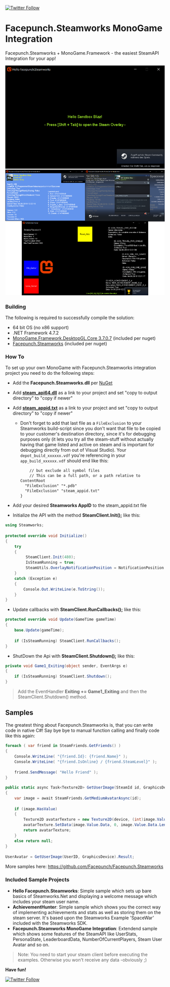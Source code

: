 [![Twitter Follow](https://img.shields.io/twitter/follow/SandboxBlizz.svg?style=flat-square&label=Follow&logo=twitter)](https://twitter.com/SandboxBlizz)

# Facepunch.Steamworks MonoGame Integration
Facepunch.Steamworks + MonoGame.Framework - the easiest SteamAPI Integration for your app!

![Hello Facepunch.Steamworks](Documentation/Hello_FacepunchSteamworks_00.png)
![Hello Facepunch.Steamworks](Documentation/Hello_FacepunchSteamworks_01.png)

### Building

The following is required to successfully compile the solution:

- 64 bit OS (no x86 support)
- .NET Framework 4.7.2
- [MonoGame.Framework.DesktopGL.Core 3.7.0.7](https://www.nuget.org/packages/MonoGame.Framework.DesktopGL.Core/) (included per nuget)
- [Facepunch.Steamworks](https://github.com/Facepunch/Facepunch.Steamworks) (included per nuget)

### How To

To set up your own MonoGame with Facepunch.Steamworks integration project you need to do the following steps:

- Add the **Facepunch.Steamworks.dll** per [NuGet](https://www.nuget.org/packages/Facepunch.Steamworks/)
- Add **[steam_api64.dll](https://github.com/sqrMin1/Facepunch.Steamworks-MonoGame-Integration/tree/master/libs)** as a link to your project and set "copy to output directory" to "copy if newer"
- Add **[steam_appid.txt](https://github.com/sqrMin1/Facepunch.Steamworks-MonoGame-Integration/tree/master/shared)** as a link to your project and set "copy to output directory" to "copy if newer"

  - Don't forget to add that last file as a ```FileExclusion``` to your Steamworks build-script since you don't want that file to be copied to your customer's destination directory, since it's for debugging purposes only (it lets you try all the steam-stuff without actually having that game listed and active on steam and is important for debugging directly from out of Visual Studio).
    Your ```depot_build_xxxxxx.vdf``` you're referencing in your ```app_build_xxxxxx.vdf``` should end like this:

    ``````
    	// but exclude all symbol files  
    	// This can be a full path, or a path relative to ContentRoot
      "FileExclusion" "*.pdb"
      "FileExclusion" "steam_appid.txt"
    }
    ``````

- Add your desired **Steamworks AppID** to the steam_appid.txt file

- Initialize the API with the method **SteamClient.Init();** like this:

```cs
using Steamworks;

protected override void Initialize()
{
    try
    {
         SteamClient.Init(480);
         IsSteamRunning = true;
         SteamUtils.OverlayNotificationPosition = NotificationPosition.BottomRight;
    }
    catch (Exception e)
    {
        Console.Out.WriteLine(e.ToString());
    }
}
```

- Update callbacks with **SteamClient.RunCallbacks();** like this:

```cs
protected override void Update(GameTime gameTime)
{
    base.Update(gameTime);
    
    if (IsSteamRunning) SteamClient.RunCallbacks();
}
```

- ShutDown the Api with **SteamClient.Shutdown();** like this:

```cs
private void Game1_Exiting(object sender, EventArgs e)
{
    if (IsSteamRunning) SteamClient.Shutdown();
}
```

> Add the EventHandler **Exiting += Game1_Exiting** and then the SteamClient.Shutdown() method.

## Samples

The greatest thing about Facepunch.Steamworks is, that you can write code in native C#! 
Say bye bye to manual function calling and finally code like this again:

```cs
foreach ( var friend in SteamFriends.GetFriends() )
{
    Console.WriteLine( "{friend.Id}: {friend.Name}" );
    Console.WriteLine( "{friend.IsOnline} / {friend.SteamLevel}" );
    
    friend.SendMessage( "Hello Friend" );
}
```

```cs
public static async Task<Texture2D> GetUserImage(SteamId id, GraphicsDevice device)
{
    var image = await SteamFriends.GetMediumAvatarAsync(id);

    if (image.HasValue)
    {
        Texture2D avatarTexture = new Texture2D(device, (int)image.Value.Width, (int)image.Value.Height, false, SurfaceFormat.Color);
        avatarTexture.SetData(image.Value.Data, 0, image.Value.Data.Length);
        return avatarTexture;
    }
    else return null;
}

UserAvatar = GetUserImage(UserID, GraphicsDevice).Result;

```

More samples here:
https://github.com/Facepunch/Facepunch.Steamworks

### Included Sample Projects

- **Hello Facepunch.Steamworks**: Simple sample which sets up bare basics of Steamworks.Net and displaying a welcome message which includes your steam user name.
- **AchievementHunter**: Simple sample which shows you the correct way of implementing achievements and stats as well as storing them on the steam server. It's based upon the Steamworks Example 'SpaceWar' included with the Steamworks SDK. 
- **Facepunch.Steamworks MonoGame Integration**: Extendend sample which shows some features of the SteamAPI like UserStats, PersonaState, LeaderboardData, NumberOfCurrentPlayers, Steam User Avatar and so on.

> Note: You need to start your steam client before executing the examples. Otherwise you won't receive any data -obviously ;)

**Have fun!**

[![Twitter Follow](https://img.shields.io/twitter/follow/SandboxBlizz.svg?style=flat-square&label=Follow&logo=twitter)](https://twitter.com/SandboxBlizz)

